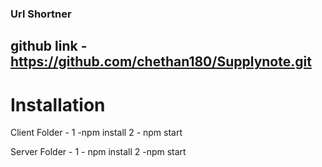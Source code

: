 ### Url Shortner



## github link - https://github.com/chethan180/Supplynote.git


# Installation

Client Folder - 
    1 -npm install
    2 - npm start

Server Folder - 
    1 - npm install 
    2 -npm start